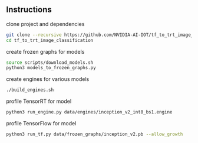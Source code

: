 ## Instructions

clone project and dependencies

```bash
git clone --recursive https://github.com/NVIDIA-AI-IOT/tf_to_trt_image_classification
cd tf_to_trt_image_classification
```

create frozen graphs for models

```bash
source scripts/download_models.sh
python3 models_to_frozen_graphs.py
```

create engines for various models

```bash
./build_engines.sh
```

profile TensorRT for model


```bash
python3 run_engine.py data/engines/inception_v2_int8_bs1.engine
```

profile TensorFlow for model

```bash
python3 run_tf.py data/frozen_graphs/inception_v2.pb --allow_growth
```
